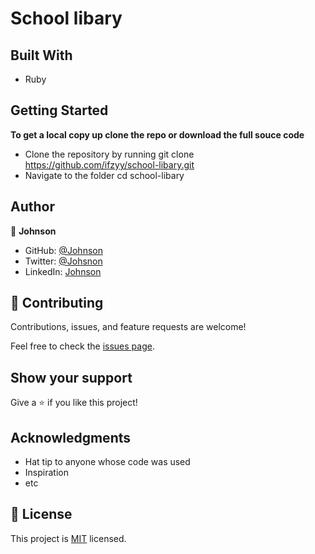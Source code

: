 # School libary


## Built With

- Ruby


## Getting Started

**To get a local copy up clone the repo or download the full souce code**

- Clone the repository by running git clone https://github.com/ifzyy/school-libary.git
- Navigate to the folder cd school-libary

## Author

👤 **Johnson**

- GitHub: [@Johnson](https://github.com/ifzyy)
- Twitter: [@Johsnon](https://twitter.com/JohnsnEmmanuel)
- LinkedIn: [Johnson](https://linkedin.com/in/johnson-emmanuel)

## 🤝 Contributing

Contributions, issues, and feature requests are welcome!

Feel free to check the [issues page](https://github.com/yayner2002/my-enumerable/issues).

## Show your support

Give a ⭐️ if you like this project!

## Acknowledgments

- Hat tip to anyone whose code was used
- Inspiration
- etc

## 📝 License

This project is [MIT](./LICENSE) licensed.
